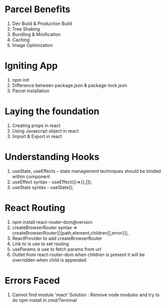 # Parcel Benefits

1. Dev Build & Production Build
2. Tree Shaking
3. Bundling & Minification
4. Caching
5. Image Optimization

# Igniting App

1. npm init
2. Difference between package.json & package-lock.json
3. Parcel installation

# Laying the foundation

1. Creating props in react
2. Using Javascript object in react
3. Import & Export in react

# Understanding Hooks

1. useState, useEffects - state management techniques should be binded within component
2. useEffect syntax - useEffect(()=>{},[]);
3. useState syntax - useState();

# React Routing

1. npm install react-router-dom@version
2. createBrowserRouter syntax => createBrowserRouter([{path,element,children[],error}]),
3. ReactProvider to add createBrowserRouter <ReactProvider router ={createBrowserRouter}>
4. Link to is use to set routing
5. useParams is use to fetch params from url
6. Outlet from react-router-dom when children is present it will be overridden when child is appended

# Errors Faced

1. Cannot find module 'react'
   Solution : Remove node modules and try to do npm install in cmd/Terminal
